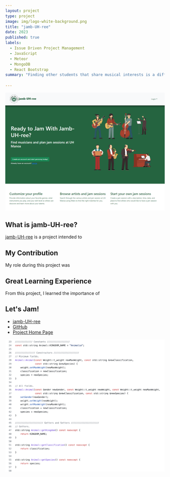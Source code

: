 ```yaml
---
layout: project
type: project
image: img/logo-white-background.png
title: "jamb-UH-ree"
date: 2023
published: true
labels:
  - Issue Driven Project Management
  - JavaScript
  - Meteor
  - MongoDB
  - React Bootstrap
summary: "Finding other students that share musical interests is a difficult task which Jamb-UH-ree intends to solve. Jamb-UH-ree is a hub for students at UH Manoa to find and connect with each other in order to plan jam sessions based on skill level, genre, interests, influences and instruments."

---
```


<div class="text-center p-4">
  <img width="700px" src="../img/jam-landing.png" class="img-thumbnail" >
</div>

## What is jamb-UH-ree?
[jamb-UH-ree](https://jamb-uh-ree.site/) is a project intended to 

## My Contribution
My role during this project was 

## Great Learning Experience
From this project, I learned the importance of 

## Let's Jam!
* [jamb-UH-ree](https://jamb-uh-ree.site/)
* [GitHub](https://github.com/jamb-uh-ree)
* [Project Home Page](https://jamb-uh-ree.github.io/)

<img width="700px" src="../img/animalCode.png" class="img-thumbnail" >
